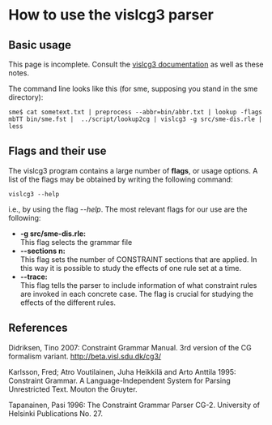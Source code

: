 # How to use the vislcg3 parser

## Basic usage

This page is incomplete. Consult the [vislcg3
documentation](http://beta.visl.sdu.dk/cg3/) as well as these notes.

The command line looks like this (for sme, supposing you stand in the
sme directory):

    sme$ cat sometext.txt | preprocess --abbr=bin/abbr.txt | lookup -flags mbTT bin/sme.fst |  ../script/lookup2cg | vislcg3 -g src/sme-dis.rle | less

## Flags and their use

The vislcg3 program contains a large number of **flags**, or usage
options. A list of the flags may be obtained by writing the following
command:

    vislcg3 --help

i.e., by using the flag _--help_. The most relevant flags for our use
are the following:

- **-g src/sme-dis.rle:**  
  This flag selects the grammar file
- **--sections n:**  
  This flag sets the number of CONSTRAINT sections that are applied.
  In this way it is possible to study the effects of one rule set at a
  time.
- **--trace:**  
  This flag tells the parser to include information of what constraint
  rules are invoked in each concrete case. The flag is crucial for
  studying the effects of the different rules.

## References

Didriksen, Tino 2007: Constraint Grammar Manual. 3rd version of the CG
formalism variant. http://beta.visl.sdu.dk/cg3/

Karlsson, Fred; Atro Voutilainen, Juha Heikkilä and Arto Anttila 1995:
Constraint Grammar. A Language-Independent System for Parsing
Unrestricted Text. Mouton the Gruyter.

Tapanainen, Pasi 1996: The Constraint Grammar Parser CG-2. University of
Helsinki Publications No. 27.
